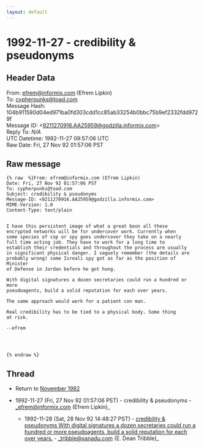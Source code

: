 ```yaml
---
layout: default
---
```


# 1992-11-27 - credibility & pseudonyms

## Header Data

From: efrem@informix.com (Efrem Lipkin)<br>
To: cypherpunks@toad.com<br>
Message Hash: 104b911580d04ed971ba0fd303cdd1cc85ab33254b0bbc75b9ef2332fdd9729f<br>
Message ID: \<9211270916.AA25959@godzilla.informix.com\><br>
Reply To: _N/A_<br>
UTC Datetime: 1992-11-27 09:57:06 UTC<br>
Raw Date: Fri, 27 Nov 92 01:57:06 PST<br>

## Raw message

```
{% raw  %}From: efrem@informix.com (Efrem Lipkin)
Date: Fri, 27 Nov 92 01:57:06 PST
To: cypherpunks@toad.com
Subject: credibility & pseudonyms
Message-ID: <9211270916.AA25959@godzilla.informix.com>
MIME-Version: 1.0
Content-Type: text/plain


I have this persistent image of what a great boon all these
encrypted networks will be for undercover work. Currently when
some species of cop or spy goes undercover they take on a nearly
full time acting job. They have to work for a long time to
establish their credentials and throughout the process are usually
in significant physical danger. I vaguely remember (the details are
probably wrong) some Isreali spy got as far as the position of Minister
of Defense in Jordan before he got hung.

With digital signatures a dozen secretaries could run a hundred or more
pseudoagents, build a solid reputation for each over years.

The same approach would work for a patient con man. 

Real credibility has to be tied to a physical body. Some thing
at risk.

--efrem




{% endraw %}
```

## Thread

+ Return to [November 1992](/archive/1992/11)

+ 1992-11-27 (Fri, 27 Nov 92 01:57:06 PST) - credibility & pseudonyms - _efrem@informix.com (Efrem Lipkin)_
  + 1992-11-28 (Sat, 28 Nov 92 14:48:27 PST) - [credibility & pseudonyms With digital signatures a dozen secretaries could run a hundred or more pseudoagents, build a solid reputation for each over years.](/archive/1992/11/22388c19aa994e30a32237b0b056dafe45a9266a7e112b9f9200d22a879f84b9) - _tribble@xanadu.com (E. Dean Tribble)_

